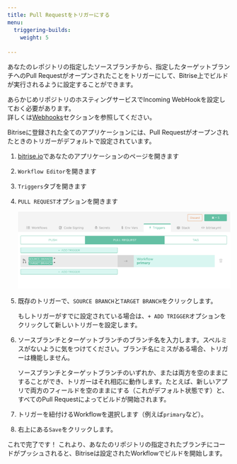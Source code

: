 ```yaml
---
title: Pull Requestをトリガーにする
menu:
  triggering-builds:
    weight: 5

---
```

あなたのレポジトリの指定したソースブランチから、指定したターゲットブランチへのPull Requestがオープンされたことをトリガーにして、Bitrise上でビルドが実行されるように設定することができます。

あらかじめリポジトリのホスティングサービスでIncoming WebHookを設定しておく必要があります。  
詳しくは[Webhooks](/webhooks/index)セクションを参照してください。

Bitriseに登録された全てのアプリケーションには、Pull Requestがオープンされたときのトリガーがデフォルトで設定されています。

1. [bitrise.io](https://www.bitrise.io)であなたのアプリケーションのページを開きます
2. `Workflow Editor`を開きます
3. `Triggers`タブを開きます
4. `PULL REQUEST`オプションを開きます

   ![PR trigger](/img/getting-started/triggering-builds/pull-request-trigger.png)
5. 既存のトリガーで、`SOURCE BRANCH`と`TARGET BRANCH`をクリックします。

   もしトリガーがすでに設定されている場合は、`+ ADD TRIGGER`オプションをクリックして新しいトリガーを設定します。
6. ソースブランチとターゲットブランチのブランチ名を入力します。スペルミスがないように気をつけてください。ブランチ名にミスがある場合、トリガーは機能しません。

   ソースブランチとターゲットブランチのいずれか、または両方を空のままにすることができ、トリガーはそれ相応に動作します。たとえば、新しいアプリで両方のフィールドを空のままにする（これがデフォルト状態です）と、すべてのPull Requestによってビルドが開始されます。

7. トリガーを紐付けるWorkflowを選択します（例えば`primary`など）。

8. 右上にある`Save`をクリックします。

これで完了です！
これより、あなたのリポジトリの指定されたブランチにコードがプッシュされると、Bitriseは設定されたWorkflowでビルドを開始します。